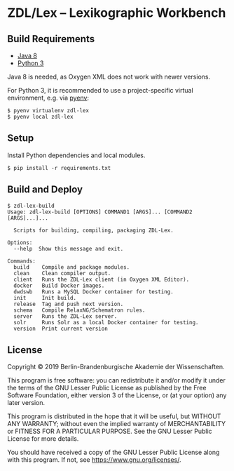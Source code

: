 # ZDL/Lex – Lexikographic Workbench

## Build Requirements

* [Java 8](https://packages.debian.org/search?keywords=openjdk-8-jdk)
* [Python 3](https://www.python.org/)

Java 8 is needed, as Oxygen XML does not work with newer versions.

For Python 3, it is recommended to use a project-specific virtual environment,
e.g. via [pyenv](https://github.com/pyenv/pyenv):

    $ pyenv virtualenv zdl-lex
    $ pyenv local zdl-lex

## Setup

Install Python dependencies and local modules.

    $ pip install -r requirements.txt

## Build and Deploy

    $ zdl-lex-build
    Usage: zdl-lex-build [OPTIONS] COMMAND1 [ARGS]... [COMMAND2 [ARGS]...]...

      Scripts for building, compiling, packaging ZDL-Lex.

    Options:
      --help  Show this message and exit.

    Commands:
      build    Compile and package modules.
      clean    Clean compiler output.
      client   Runs the ZDL-Lex client (in Oxygen XML Editor).
      docker   Build Docker images.
      dwdswb   Runs a MySQL Docker container for testing.
      init     Init build.
      release  Tag and push next version.
      schema   Compile RelaxNG/Schematron rules.
      server   Runs the ZDL-Lex server.
      solr     Runs Solr as a local Docker container for testing.
      version  Print current version

## License

Copyright © 2019 Berlin-Brandenburgische Akademie der Wissenschaften.

This program is free software: you can redistribute it and/or modify
it under the terms of the GNU Lesser Public License as published by
the Free Software Foundation, either version 3 of the License, or
(at your option) any later version.

This program is distributed in the hope that it will be useful,
but WITHOUT ANY WARRANTY; without even the implied warranty of
MERCHANTABILITY or FITNESS FOR A PARTICULAR PURPOSE.  See the
GNU Lesser Public License for more details.

You should have received a copy of the GNU Lesser Public License
along with this program.  If not, see <https://www.gnu.org/licenses/>.
